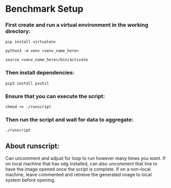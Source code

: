 # Benchmark Setup

### First create and run a virtual environment in the working directory:

`pip install virtualenv`

`python3 -m venv <venv_name_here>`

`source <venv_name_here>/bin/activate`

### Then install dependencies:
`pip3 install psutil`

### Ensure that you can execute the script:
`chmod +x ./runscript`

### Then run the script and wait for data to aggregate:
`./runscript`

## About runscript:

Can uncomment and adjust for loop to run however many times you want. If on local machine that has xdg installed, can also uncomment that line to have the
image opened once the script is complete. If on a non-local machine, leave commented and retreive the generated image to local system before opening.
